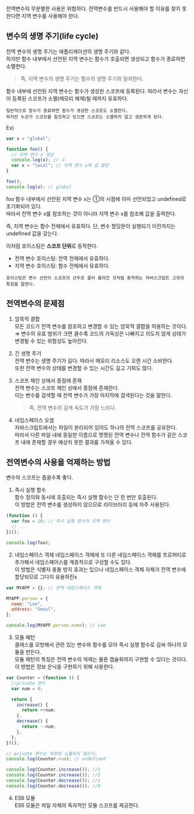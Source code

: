 전역변수의 무분별한 사용은 위험하다. 전역변수를 반드시 사용해야 할 이유를 찾지 못한다면 지역 변수를 사용해야 한다.

## 변수의 생명 주기(life cycle)

전역 변수의 생명 주기는 애플리케이션의 생명 주기와 같다.  
하지만 함수 내부에서 선언된 지역 변수는 함수가 호출되면 생성되고 함수가 종료하면 소멸한다.

> 즉, 지역 변수의 생명 주기는 함수의 생명 주기와 일치한다.

함수 내부에 선언된 지역 변수는 함수가 생성한 스코프에 등록된다. 따라서 변수는 자신이 등록된 스코프가 소멸(메모리 해제)될 때까지 유효하다.

```
일반적으로 함수가 종료하면 함수가 생성한 스코프도 소멸한다.
하지만 누군가 스코프를 참조하고 있으면 스코프는 소멸하지 않고 생존하게 된다.
```

Ex)

```javascript
var x = "global";

function foo() {
  // 지역 변수 x 생성
  console.log(x); // ①
  var x = "local"; // 지역 변수 x에 값 할당
}

foo();
console.log(x); // global
```

foo 함수 내부에서 선언된 지역 변수 x는 ①의 시점에 이미 선언되었고 undefined로 초기화되어 있다.  
따라서 전역 변수 x를 참조하는 것이 아니라 지역 변수 x를 참조해 값을 출력한다.

즉, 지역 변수는 함수 전체에서 유효하다. 단, 변수 할당문이 실행되기 이전까지는 undefined 값을 갖는다.

이처럼 호이스팅은 **스코프 단위**로 동작한다.

- 전역 변수 호이스팅: 전역 전체에서 유효하다.
- 지역 변수 호이스팅: 함수 전체에서 유효하다.

```
호이스팅은 변수 선언이 스코프의 선두로 끌어 올려진 것처럼 동작하는 자바스크립트 고유의 특징을 말한다.
```

## 전역변수의 문제점

1. 암묵적 결합  
   모든 코드가 전역 변수를 참조하고 변경할 수 있는 암묵적 결합을 허용하는 것이다.  
   ⇒ 변수의 유효 범위가 크면 클수록 코드의 가독성은 나빠지고 의도치 않게 상태가 변경될 수 있는 위험성도 높아진다.

2. 긴 생명 주기  
   전역 변수는 생명 주기가 길다. 따라서 메모리 리소스도 오랜 시간 소비한다.  
   또한 전역 변수의 상태를 변경할 수 있는 시간도 길고 기회도 많다.

3. 스코프 체인 상에서 종점에 존재  
   전역 변수는 스코프 체인 상에서 종점에 존재한다.  
   이는 변수를 검색할 때 전역 변수가 가장 마지막에 검색된다는 것을 말한다.  
    > 즉, 전역 변수의 검색 속도가 가장 느리다.

4. 네임스페이스 오염  
   자바스크립트에서는 파일이 분리되어 있어도 하나의 전역 스코프를 공유한다.  
   따라서 다른 파일 내에 동일한 이름으로 명명된 전역 변수나 전역 함수가 같은 스코프 내에 존재할 경우 예상치 못한 결과를 가져올 수 있다.

## 전역변수의 사용을 억제하는 방법

변수의 스코프는 좁을수록 좋다.

1. 즉시 실행 함수  
   함수 정의와 동시에 호출되는 즉시 실행 함수는 단 한 번만 호출된다.  
   이 방법은 전역 변수를 생성하지 않으므로 라이브러리 등에 자주 사용된다.

```javascript
(function () {
  var foo = 10; // 즉시 실행 함수의 지역 변수
  // ...
})();

console.log(foo);
```

2. 네임스페이스 객체
   네임스페이스 객체에 또 다른 네임스페이스 객체를 프로퍼티로 추가해서 네임스페이스를 계층적으로 구성할 수도 있다.  
   이 방법은 식별자 충돌 방지 효과는 있으나 네임스페이스 객체 자체가 전역 변수에 할당되므로 그다지 유용하진x

```javascript
var MYAPP = {}; // 전역 네임스페이스 객체

MYAPP.person = {
  name: "Lee",
  address: "Seoul",
};

console.log(MYAPP.person.name); // Lee
```

3. 모듈 패턴  
   클래스를 모방해서 관련 있는 변수와 함수를 모아 즉시 실행 함수로 감싸 하나의 모듈을 만든다.  
   모듈 패턴의 특징은 전역 변수의 억제는 물론 캡슐화까지 구현할 수 있다는 것이다.  
   이 방법은 정보 은닉을 구현하기 위해 사용한다.

```javascript
var Counter = (function () {
  //private 변수
  var num = 0;

  return {
    increase() {
      return ++num;
    },
    decrease() {
      return --num;
    },
  };
})();

// private 변수는 외부로 노출되지 않는다.
console.log(Counter.num); // undefined

console.log(Counter.increase()); //1
console.log(Counter.increase()); //2
console.log(Counter.decrease()); //1
console.log(Counter.decrease()); //0
```

4. ES6 모듈  
   ES6 모듈은 파일 자체의 독자적인 모듈 스코프를 제공한다.
